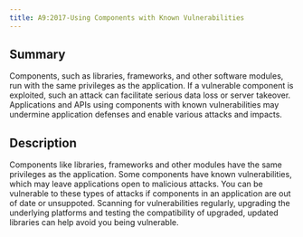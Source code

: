 ```yaml
---
title: A9:2017-Using Components with Known Vulnerabilities
---
```


## Summary

Components, such as libraries, frameworks, and other software modules, run with the same privileges as the application. If a vulnerable component is exploited, such an attack can facilitate serious data loss or server takeover. Applications and APIs using components with known vulnerabilities may undermine application defenses and enable various attacks and impacts.

## Description 

Components like libraries, frameworks and other modules have the same privileges as the application. Some components have known vulnerabilities, which may leave applications open to malicious attacks. You can be vulnerable to these types of attacks if components in an application are out of date or unsuppoted. Scanning for vulnerabilities regularly, upgrading the underlying platforms and testing the compatibility of upgraded, updated libraries can help avoid you being vulnerable. 


